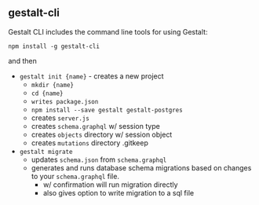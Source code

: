 gestalt-cli
-----------

Gestalt CLI includes the command line tools for using Gestalt:

`npm install -g gestalt-cli`

and then

- `gestalt init {name}` - creates a new project
  - `mkdir {name}`
  - `cd {name}`
  - `writes package.json`
  - `npm install --save gestalt gestalt-postgres`
  - creates `server.js`
  - creates `schema.graphql` w/ session type
  - creates `objects` directory w/ session object
  - creates `mutations` directory .gitkeep
- `gestalt migrate`
  - updates `schema.json` from `schema.graphql`
  - generates and runs database schema migrations based on changes to your
    `schema.graphql` file.
    - w/ confirmation will run migration directly
    - also gives option to write migration to a sql file
